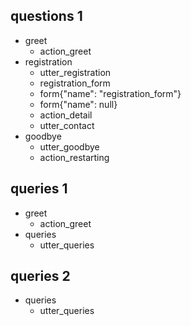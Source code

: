 ## questions 1
* greet
  - action_greet
* registration
  - utter_registration
  - registration_form
  - form{"name": "registration_form"}
  - form{"name": null}
  - action_detail
  - utter_contact
* goodbye
  - utter_goodbye
  - action_restarting

## queries 1
* greet
  - action_greet
* queries
  - utter_queries

## queries 2
* queries
  - utter_queries
